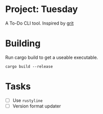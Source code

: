 # Project: Tuesday

A To-Do CLI tool. Inspired by [grit](https://github.com/climech/grit)

# Building

Run cargo build to get a useable executable.

```
cargo build --release
```

# Tasks

- [ ] Use `rustyline`
- [ ] Version format updater
